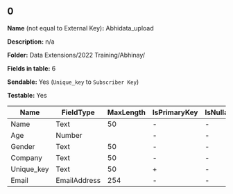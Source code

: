 ## 0

**Name** (not equal to External Key)**:** Abhidata_upload

**Description:** n/a

**Folder:** Data Extensions/2022 Training/Abhinay/

**Fields in table:** 6

**Sendable:** Yes (`Unique_key` to `Subscriber Key`)

**Testable:** Yes

| Name | FieldType | MaxLength | IsPrimaryKey | IsNullable | DefaultValue |
| --- | --- | --- | --- | --- | --- |
| Name | Text | 50 | - | - |  |
| Age | Number |  | - | - |  |
| Gender | Text | 50 | - | - |  |
| Company | Text | 50 | - | - |  |
| Unique_key | Text | 50 | + | - |  |
| Email | EmailAddress | 254 | - | - |  |
